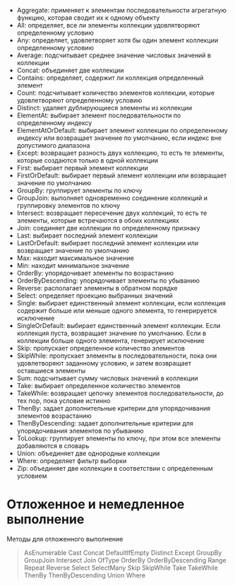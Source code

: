 - Aggregate: применяет к элементам последовательности агрегатную функцию, которая сводит их к одному объекту
- All: определяет, все ли элементы коллекции удовлятворяют определенному условию
- Any: определяет, удовлетворяет хотя бы один элемент коллекции определенному условию
- Average: подсчитывает cреднее значение числовых значений в коллекции
- Concat: объединяет две коллекции
- Contains: определяет, содержит ли коллекция определенный элемент
- Count: подсчитывает количество элементов коллекции, которые удовлетворяют определенному условию
- Distinct: удаляет дублирующиеся элементы из коллекции
- ElementAt: выбирает элемент последовательности по определенному индексу
- ElementAtOrDefault: выбирает элемент коллекции по определенному индексу или возвращает значение по умолчанию, если индекс вне допустимого диапазона
- Except: возвращает разность двух коллекцию, то есть те элементы, которые создаются только в одной коллекции
- First: выбирает первый элемент коллекции
- FirstOrDefault: выбирает первый элемент коллекции или возвращает значение по умолчанию
- GroupBy: группирует элементы по ключу
- GroupJoin: выполняет одновременно соединение коллекций и группировку элементов по ключу
- Intersect: возвращает пересечение двух коллекций, то есть те элементы, которые встречаются в обоих коллекциях
- Join: соединяет две коллекции по определенному признаку
- Last: выбирает последний элемент коллекции
- LastOrDefault: выбирает последний элемент коллекции или возвращает значение по умолчанию
- Max: находит максимальное значение
- Min: находит минимальное значение
- OrderBy: упорядочивает элементы по возрастанию
- OrderByDescending: упорядочивает элементы по убыванию
- Reverse: располагает элементы в обратном порядке
- Select: определяет проекцию выбранных значений
- Single: выбирает единственный элемент коллекции, если коллекция содержит больше или меньше одного элемента, то генерируется исключение
- SingleOrDefault: выбирает единственный элемент коллекции. Если коллекция пуста, возвращает значение по умолчанию. Если в коллекции больше одного элемента, генерирует исключение
- Skip: пропускает определенное количество элементов
- SkipWhile: пропускает элементы в последовательности, пока они удовлетворяют заданному условию, и затем возвращает оставшиеся элементы
- Sum: подсчитывает сумму числовых значений в коллекции
- Take: выбирает определенное количество элементов
- TakeWhile: возвращает цепочку элементов последовательности, до тех пор, пока условие истинно
- ThenBy: задает дополнительные критерии для упорядочивания элементов возрастанию
- ThenByDescending: задает дополнительные критерии для упорядочивания элементов по убыванию
- ToLookup: группирует элементы по ключу, при этом все элементы добавляются в словарь
- Union: объединяет две однородные коллекции
- Where: определяет фильтр выборки
- Zip: объединяет две коллекции в соответствии с определенным условием

# Отложенное и немедленное выполнение

Методы для отложенного выполнение
  > AsEnumerable
  Cast
  Concat
  DefaultIfEmpty
  Distinct
  Except
  GroupBy
  GroupJoin
  Intersect
  Join
  OfType
  OrderBy
  OrderByDescending
  Range
  Repeat
  Reverse
  Select
  SelectMany
  Skip
  SkipWhile
  Take
  TakeWhile
  ThenBy
  ThenByDescending
  Union
  Where
